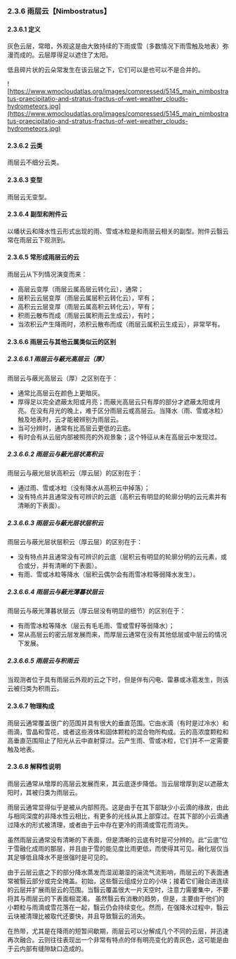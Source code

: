 ### 2.3.6  雨层云【Nimbostratus】

#### 2.3.6.1  定义

灰色云层，常暗，外观这是由大致持续的下雨或雪（多数情况下雨雪触及地表）弥漫而成的。云层厚得足以遮住了太阳。

低且碎片状的云朵常发生在该云层之下，它们可以是也可以不是合并的。

![https://www.wmocloudatlas.org/images/compressed/5145_main_nimbostratus-praecipitatio-and-stratus-fractus-of-wet-weather_clouds-hydrometeors.jpg](https://www.wmocloudatlas.org/images/compressed/5145_main_nimbostratus-praecipitatio-and-stratus-fractus-of-wet-weather_clouds-hydrometeors.jpg)

#### 2.3.6.2  云类

雨层云不细分云类。

#### 2.3.6.3  变型

雨层云无变型。

#### 2.3.6.4  副型和附件云

以幡状云和降水性云形式出现的雨、雪或冰粒是和雨层云相关的副型。附件云翳云常在雨层云下观测到。

#### 2.3.6.5  常形成雨层云的云

雨层云从下列情况演变而来：

- 高层云变厚（雨层云属高层云转化云），通常；
- 层积云云层变厚（雨层云属层积云转化云），罕有；
- 高积云云层变厚（雨层云属高积云转化云），罕有；
- 积雨云散布而成（雨层云属积雨云生成云），有时；
- 当浓积云产生降雨时，浓积云散布而成（雨层云属积云生成云），非常罕有。

#### 2.3.6.6  雨层云与其他云属类似云的区别

##### 2.3.6.6.1  雨层云与蔽光高层云（厚）

雨层云与蔽光高层云（厚）之区别在于：

- 通常比高层云在颜色上更暗灰。
- 厚得足以完全遮蔽太阳或月亮；而蔽光高层云只有厚的部分才遮蔽太阳或月亮。在没有月光的晚上，难于区分雨层云或高层云。当降水（雨、雪或冰粒）触及地表时，云才能被辨别为雨层云。
- 当可分辨时，通常有比高层云更低的云底。
- 有时会有从云层内部被照亮的外观景象；这个特征从未在高层云中发现过。

##### 2.3.6.6.2  雨层云与蔽光层状高积云

雨层云与蔽光层状高积云（厚云层）的区别在于：

- 通过雨、雪或冰粒（没有降水从高积云中掉落）；
- 没有特点并且通常没有可辨识的云底（高积云有明显的轮廓分明的云元素并有清晰的下表面）。

##### 2.3.6.6.3  雨层云与蔽光层状层积云

雨层云与蔽光层状层积云（厚云层）的区别在于：

- 没有特点并且通常没有可辨识的云底（层积云有明显的轮廓分明的云元素，或合或分，并有清晰的下表面）。
- 有雨、雪或冰粒等降水（层积云偶尔会有雨雪冰粒等弱降水发生）。

##### 2.3.6.6.4  雨层云与蔽光薄暮状层云

雨层云与蔽光薄暮状层云（厚云层没有明显的细节）的区别在于：

- 有雨雪冰粒等降水（层云有毛毛雨、雪或雪籽等弱降水）；
- 常从高层云的密云层发展而来，而厚层云通常在没有其他低层或中层云的情况下发展。

##### 2.3.6.6.5  雨层云与积雨云

 当观测者位于具有雨层云外观的云之下时，但是伴有闪电、雷暴或冰雹发生，则该云被归类为积雨云。

#### 2.3.6.7  物理构成

雨层云通常覆盖很广的范围并具有很大的垂直范围。它由水滴（有时是过冷水）和雨滴，雪晶和雪花，或者这些液体和固体颗粒的混合物所构成。云的高浓度颗粒和高垂直范围阻止了阳光从云中直射穿过。云产生雨、雪或冰粒，它们并不一定需要触及地表。

#### 2.3.6.8  解释性说明

雨层云通常从增厚的高层云发展而来，其云底逐步降低。当云层增厚到足以遮蔽太阳时，其被归类为雨层云。

雨层云通常显得似乎是被从内部照亮。这是由于在其下部缺少小云滴的缘故，由此与相同深度的非降水性云相比，有更多的光线从其上部穿过。在其下部的小云滴通过降水的形式被清理，或者由于云中存在更冷的雨滴或雪花而消失。

虽然雨层云通常没有清晰的下表面，但是清晰的云底有时是可分辨的。此“云底”位于雪融化成雨的那层，并且由于雪的能见度比雨更低，而使得其可见。融化层仅当其足够低且降水不是很强时是可见的。

由于云层云底之下的部分降水蒸发而湿润潮湿的湍流气流影响，雨层云的下表面通常被翳云部分或完全掩盖。初始，这些翳云组成分立的小块；接着它们融合进连续的云层并扩展雨层云的范围。当翳云覆盖很大一片天空时，注意力需要集中，不要将其与雨层云的下表面相混淆。 虽然翳云有消散的趋势，但是，主要由于他们的小颗粒与雨滴或雪花落在一起，翳云仍会持续变化。然而，在强降水过程中，翳云云块被清理比被取代还要快，并且导致翳云的消失。

在热带，尤其是在降雨的短暂间歇期，雨层云可以分解成几个不同的云层，并迅速再次融合。云则往往表现出一个非常有特点的伴有明亮变化的青灰色，这可能是由于云内部有缝隙缺口造成的。



